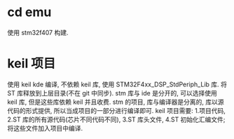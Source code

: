 # cd emu

使用 stm32f407 构建.


# keil 项目

使用 keil kde 编译, 不依赖 keil 库, 使用 STM32F4xx_DSP_StdPeriph_Lib 库.
将 ST 库释放到上层目录(不在 git 中同步).
stm 库与 ide 是分开的, 可以选择使用 keil 库, 但是这些库依赖 keil 并且收费.
stm 的项目, 库与编译器是分离的, 库以源代码的形式提供, 所以当成项目的一部分进行编译即可.
keil 项目需要: 1.项目代码, 2.ST 库的所有源代码(芯片不同代码不同), 3.ST 库头文件,
4.ST 初始化汇编文件; 将这些文件加入项目中编译.